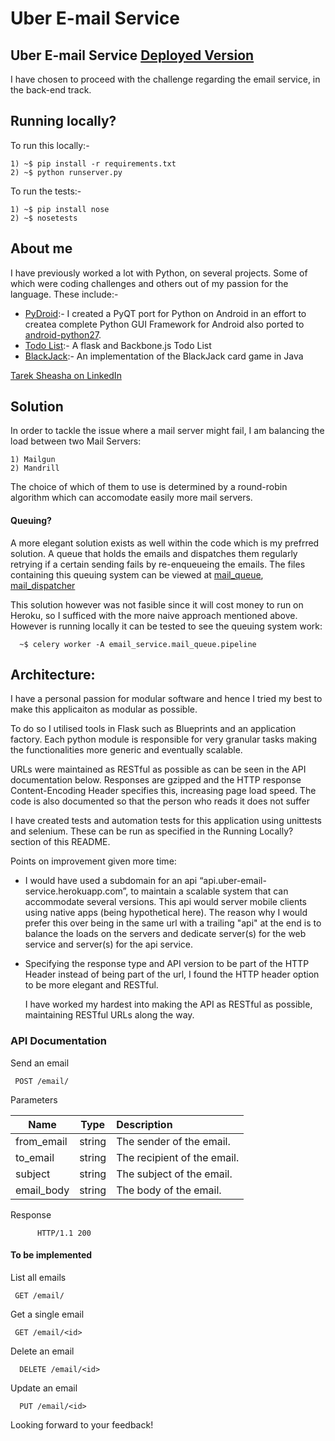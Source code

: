 Uber E-mail Service
==============

## Uber E-mail Service [Deployed Version](https://uber-email-service.herokuapp.com/)

I have chosen to proceed with the challenge regarding the email service, in the back-end track.

## Running locally?

To run this locally:-

    1) ~$ pip install -r requirements.txt
    2) ~$ python runserver.py

To run the tests:-

    1) ~$ pip install nose
    2) ~$ nosetests

## About me

I have previously worked a lot with Python, on several projects.
Some of which were coding challenges and others out of my passion
for the language. These include:-

* [PyDroid](https://github.com/tsheasha/pydroid):- I created a PyQT port for Python on Android in an effort to createa complete Python GUI Framework for Android also ported to [android-python27](https://code.google.com/p/android-python27/).
* [Todo List](https://github.com/tsheasha/tictail):- A flask and Backbone.js Todo List
* [BlackJack](https://github.com/tsheasha/BlackJack):- An implementation of the BlackJack card game in Java

[Tarek Sheasha on LinkedIn](https://www.linkedin.com/pub/tarek-sheasha/38/646/297)

## Solution

In order to tackle the issue where a mail server might fail, I am balancing the load between two Mail Servers:

    1) Mailgun
    2) Mandrill

The choice of which of them to use is determined by a round-robin algorithm which can accomodate easily more mail servers.

#### Queuing?
A more elegant solution exists as well within the code which is my prefrred solution.
A queue that holds the emails and dispatches them regularly retrying if a certain sending fails by re-enqueueing the emails. The files containing this queuing system can be viewed at [mail_queue](https://github.com/tsheasha/uber-email-service/blob/master/email_service/mail_queue.py), [mail_dispatcher](https://github.com/tsheasha/uber-email-service/blob/master/email_service/mail_dispatcher.py#L58)

This solution however was not fasible since it will cost money to run on Heroku, so I
sufficed with the more naive approach mentioned above. However is running locally
it can be tested to see the queuing system work:

      ~$ celery worker -A email_service.mail_queue.pipeline


## Architecture:

I have a personal passion for modular software and hence I tried my best
to make this applicaiton as modular as possible.

To do so I utilised tools in Flask such as Blueprints and an application factory.
Each python module is responsible for very granular tasks making the functionalities
more generic and eventually scalable.

URLs were maintained as RESTful as possible as can be seen in the API documentation below.
Responses are gzipped and the HTTP response Content-Encoding Header specifies this, increasing page load speed.
The code is also documented so that the person who reads it does not suffer

I have created tests and automation tests for this application using unittests and selenium. These can be run as specified in the Running Locally? section of this README.

Points on improvement given more time:

* I would have used a subdomain for an api “api.uber-email-service.herokuapp.com”, to maintain a scalable system that can accommodate several versions. This api would server mobile clients using native apps (being hypothetical here). The reason why I would prefer this over being in the same url with a trailing "api" at the end is to balance the loads on the servers and dedicate server(s) for the web service and server(s) for the api service.

* Specifying the response type and API version to be part of the HTTP Header instead of
being part of the url, I found the HTTP header option to be more elegant and RESTful.

     I have worked my hardest into making the API as RESTful as possible, maintaining RESTful URLs along the way.

### API Documentation
Send an email
     
     POST /email/
     
Parameters
     
| Name        | Type           | Description  |
| ------------- |:-------------:|:-----|
| from_email | string      |  The sender of the email. |
| to_email | string      |  The recipient of the email. |
| subject | string      |  The subject of the email. |
| email_body | string      |  The body of the email. |
          
Response

          HTTP/1.1 200
          

#### To be implemented

List all emails
     
     GET /email/
     

Get a single email
     
     GET /email/<id>
     
Delete an email
      
      DELETE /email/<id>
      
Update an email
      
      PUT /email/<id>
      
Looking forward to your feedback!
